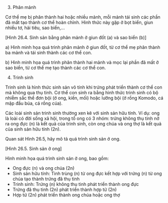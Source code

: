 3. Phân mảnh

Cơ thể mẹ bị phân thành hai hoặc nhiều mảnh, mỗi mảnh tái sinh các phần đã mất tạo thành cơ thể hoàn chỉnh. Hình thức này gặp ở bọt biển, giun nhiều tơ, hải tiêu, sao biển,...

[Hình 26.4. Sinh sản bằng phân mảnh ở giun đốt (a) và sao biển (b)]

a) Hình minh họa quá trình phân mảnh ở giun đốt, từ cơ thể mẹ phân thành ba mảnh và tái sinh thành các cơ thể con.

b) Hình minh họa quá trình phân thành hai mảnh và mọc lại phần đã mất ở sao biển, từ cơ thể mẹ tạo thành các cơ thể con.

4. Trinh sinh

Trinh sinh là hình thức sinh sản vô tính khi trứng phát triển thành cơ thể con mà không qua thụ tinh. Cơ thể con sinh ra bằng hình thức trinh sinh có bộ nhiễm sắc thể đơn bội (ở ong, kiến, mối) hoặc lưỡng bội (ở rồng Komodo, cá mập đầu búa, cá rồng cúa).

Các loài sinh sản trinh sinh thường xen kẽ với sinh sản hữu tính. Ví dụ: ong là loài có đời sống xã hội, trong tổ ong có 3 nhóm: trứng không thụ tinh nở ra ong đực (n) là kết quả của trinh sinh, còn ong chúa và ong thợ là kết quả của sinh sản hữu tính (2n).

Quan sát Hình 26.5, hãy mô tả quá trình sinh sản ở ong.

[Hình 26.5. Sinh sản ở ong]

Hình minh họa quá trình sinh sản ở ong, bao gồm:
- Ong đực (n) và ong chúa (2n)
- Sinh sản hữu tính: Tinh trùng (n) từ ong đực kết hợp với trứng (n) từ ong chúa tạo thành trứng đã thụ tinh
- Trinh sinh: Trứng (n) không thụ tinh phát triển thành ong đực
- Trứng đã thụ tinh (2n) phát triển thành hợp tử (2n)
- Hợp tử (2n) phát triển thành ong chúa hoặc ong thợ